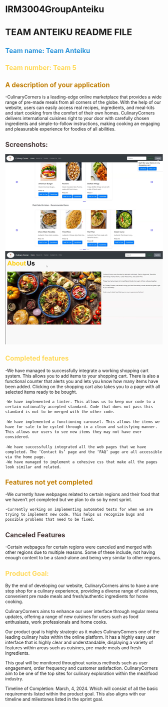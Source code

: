 # IRM3004GroupAnteiku

# TEAM ANTEIKU README FILE

<h2 style="color: #3498db;">Team name: Team Anteiku</h2>
<h2 style="color : #FFD95A;">Team number: Team 5</h2>

<h2 style="color : #C07F00;">A description of your application</h2>

-CulinaryCorners is a leading-edge online marketplace that provides a wide range of pre-made meals from all corners of the globe. With the help of our website, users can easily access real recipes, ingredients, and meal-kits and start cooking from the comfort of their own homes. CulinaryCorners delivers international cuisines right to your door with carefully chosen ingredients and simple-to-follow instructions, making cooking an engaging and pleasurable experience for foodies of all abilities.

<h2 style="color : #4C3D3D;">Screenshots:</h2>
<p>
    <img src="culinary_corner/shop/static/shop/readme_screenshot1.png">
	<img src="culinary_corner/shop/static/shop/readme_screenshot2.png">
</p>

<h2 style="color : #FFD95A;">Completed features</h2>
	-We have managed to successfully integrate a working shopping cart system. This allows you to add items to your shopping cart. There is also a functional counter that alerts you and lets you know how many items have been added. Clicking on the shopping cart also takes you to a page with all selected items ready to be bought.

	-We have implemented a linter. This allows us to keep our code to a certain nationally accepted standard. Code that does not pass this standard is not to be merged with the other code.

	-We have implemented a functioning carousel. This allows the items we have for sale to be cycled through in a clean and satisfying manner. This allows our users to see new items they may not have ever considered.

	-We have successfully integrated all the web pages that we have completed. The ‘Contact Us’ page and the ‘FAQ’ page are all accessible via the home page.
	-We have managed to implement a cohesive css that make all the pages look similar and related.

<h2 style="color : #C07F00;">Features not yet completed</h2>
	-We currently have webpages related to certain regions and their food that we haven’t yet completed but we plan to do so by next sprint.

	-Currently working on implementing automated tests for when we are trying to implement new code. This helps us recognize bugs and possible problems that need to be fixed.

<h2 style="color : #4C3D3D;">Canceled Features </h2>
	-Certain webpages for certain regions were canceled and merged with other regions due to multiple reasons. Some of these include, not having enough content to be a stand-alone and being very similar to other regions.

<h2 style="color : #FFD95A;">Product Goal:</h2>
By the end of developing our website, CulinaryCorners aims to have a one stop shop for a culinary experience, providing a diverse range of cuisines, convenient pre made meals and fresh/authentic ingredients for home cooking.

CulinaryCorners aims to enhance our user interface through regular menu updates, offering a range of new cuisines for users such as food enthusiasts, work professionals and home cooks.

Our product goal is highly strategic as it makes CulinaryCorners one of the leading culinary hubs within the online platform. It has a highly easy user interface that is highly clear and understandable, displaying a variety of features within areas such as cuisines, pre-made meals and fresh ingredients.

This goal will be monitored throughout various methods such as user engagement, order frequency and customer satisfaction. CulinaryCorners aim to be one of the top sites for culinary exploration within the meal/food industry.

Timeline of Completion: March, 4, 2024. Which will consist of all the basic requirements listed within the product goal. This also aligns with our timeline and milestones listed in the sprint goal.
